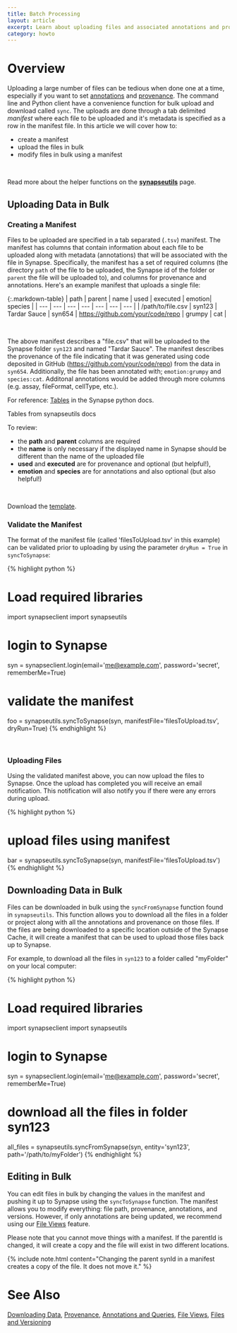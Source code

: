 ```yaml
---
title: Batch Processing
layout: article
excerpt: Learn about uploading files and associated annotations and provenance in bulk.
category: howto
---
```


# Overview

Uploading a large number of files can be tedious when done one at a time, especially if you want to set [annotations](http://docs.synapse.org/articles/annotation_and_query.html) and [provenance](http://docs.synapse.org/articles/provenance.html). The command line and Python client have a convenience function for bulk upload and download called `sync`. The uploads are done through a tab delimited *manifest* where each file to be uploaded and it's metadata is specified as a row in the manifest file. In this article we will cover how to: 
	
* create a manifest 
* upload the files in bulk
* modify files in bulk using a manifest

<br/>

Read more about the helper functions on the **[synapseutils](https://python-docs.synapse.org/build/html/synapseutils.html)** page.

## Uploading Data in Bulk

### Creating a Manifest

Files to be uploaded are specified in a tab separated (`.tsv`) manifest. The manifest has columns that contain information about each file to be uploaded along with metadata (annotations) that will be associated with the file in Synapse. Specifically, the manifest has a set of required columns (the directory `path` of the file to be uploaded, the Synapse id of the folder or `parent` the file will be uploaded to), and columns for provenance and annotations. Here's an example manifest that uploads a single file:

{:.markdown-table}
| path | parent | name | used | executed | emotion| species |
| --- | --- | --- | --- | --- | --- | --- |
| /path/to/file.csv | syn123 | Tardar Sauce | syn654 | https://github.com/your/code/repo | grumpy | cat |

<br/>

The above manifest describes a "file.csv" that will be uploaded to the Synapse folder `syn123` and named "Tardar Sauce". The manifest describes the provenance of the file indicating that it was generated using code deposited in GitHub (https://github.com/your/code/repo) from the data in `syn654`. Additionally, the file has been annotated with; `emotion:grumpy` and `species:cat`. Additonal annotations would be added through more columns (e.g. assay, fileFormat, cellType, etc.).


For reference:
[Tables](https://python-docs.synapse.org/build/html/Table.html#module-synapseclient.table) in the Synapse python docs.

Tables from synapseutils docs

To review:
* the **path** and **parent** columns are required
* the **name** is only necessary if the displayed name in Synapse should be different than the name of the uploaded file
* **used** and **executed** are for provenance and optional (but helpful!),
* **emotion** and **species** are for annotations and also optional (but also helpful!)

<br/>

Download the [template](/assets/downloads/example_manifest_template.tsv).

### Validate the Manifest

The format of the manifest file (called 'filesToUpload.tsv' in this example) can be validated prior to uploading by using the parameter `dryRun = True` in `syncToSynapse`:

{% highlight python %}
# Load required libraries
import synapseclient
import synapseutils

# login to Synapse
syn = synapseclient.login(email='me@example.com', password='secret', rememberMe=True) 

# validate the manifest
foo = synapseutils.syncToSynapse(syn, manifestFile='filesToUpload.tsv', dryRun=True)
{% endhighlight %}

<br/>

### Uploading Files

Using the validated manifest above, you can now upload the files to Synapse. Once the upload has completed you will receive an email notification. This notification will also notify you if there were any errors during upload. 

{% highlight python %}
# upload files using manifest
bar = synapseutils.syncToSynapse(syn, manifestFile='filesToUpload.tsv')
{% endhighlight %}


## Downloading Data in Bulk

Files can be downloaded in bulk using the `syncFromSynapse` function found in `synapseutils`. This function allows you to download all the files in a folder or project along with all the annotations and provenance on those files. If the files are being downloaded to a specific location outside of the Synapse Cache, it will create a manifest that can be used to upload those files back up to Synapse.

For example, to download all the files in `syn123` to a folder called "myFolder" on your local computer:

{% highlight python %}
# Load required libraries
import synapseclient
import synapseutils

# login to Synapse
syn = synapseclient.login(email='me@example.com', password='secret', rememberMe=True) 

# download all the files in folder syn123
all_files = synapseutils.syncFromSynapse(syn, entity='syn123', path='/path/to/myFolder')
{% endhighlight %}


## Editing in Bulk

You can edit files in bulk by changing the values in the manifest and pushing it up to Synapse using the `syncToSynapse` function. The manifest allows you to modify everything: file path, provenance, annotations, and versions. However, if only annotations are being updated, we recommend using our [File Views](/articles/fileviews.html) feature. 


Please note that you cannot move things with a manifest. If the parentId is changed, it will create a copy and the file will exist in two different locations. 


{% include note.html content="Changing the parent synId in a manifest creates a copy of the file. It does not move it." %}


# See Also
[Downloading Data](/articles/downloading_data.html), [Provenance](/articles/provenance.html), [Annotations and Queries](/articles/annotation_and_query.html), [File Views](/articles/fileviews.html), [Files and Versioning](/articles/files_and_versioning.html)
